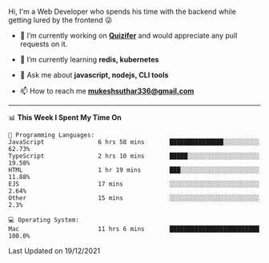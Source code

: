 Hi, I'm a Web Developer who spends his time with the backend while getting lured by the frontend 😜

- 🔭 I’m currently working on **[Quizifer](https://github.com/SutharMukesh/Quizifer/)** and would appreciate any pull requests on it.

- 🌱 I’m currently learning **redis, kubernetes**

- 💬 Ask me about **javascript, nodejs, CLI tools**

- 📫 How to reach me **mukeshsuthar336@gmail.com**

---
<!--START_SECTION:waka-->
📊 **This Week I Spent My Time On** 

```text
💬 Programming Languages: 
JavaScript               6 hrs 58 mins       ███████████████░░░░░░░░░░   62.73% 
TypeScript               2 hrs 10 mins       █████░░░░░░░░░░░░░░░░░░░░   19.58% 
HTML                     1 hr 19 mins        ███░░░░░░░░░░░░░░░░░░░░░░   11.88% 
EJS                      17 mins             ░░░░░░░░░░░░░░░░░░░░░░░░░   2.64% 
Other                    15 mins             ░░░░░░░░░░░░░░░░░░░░░░░░░   2.3%

💻 Operating System: 
Mac                      11 hrs 6 mins       █████████████████████████   100.0%

```


 Last Updated on 19/12/2021
<!--END_SECTION:waka-->
